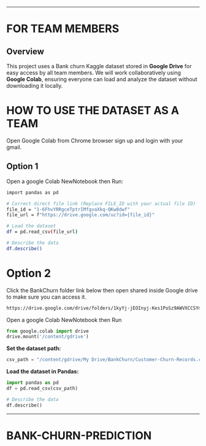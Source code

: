 ---
# FOR TEAM MEMBERS

## Overview
This project uses a  Bank churn Kaggle dataset stored in **Google Drive** for easy access by all team members. We will work collaboratively using **Google Colab**, ensuring everyone can load and analyze the dataset without downloading it locally.

# HOW TO USE THE DATASET AS A TEAM
 Open Google Colab from Chrome browser sign up and login with your gmail.

 ## Option 1
 Open a google Colab NewNotebook then Run:
 
 ```sh
 import pandas as pd

# Correct direct file link (Replace FILE_ID with your actual file ID)
file_id = "1-6FhvYRRgceTptrIMfgvaXkq-QKw8dwf"
file_url = f"https://drive.google.com/uc?id={file_id}"

# Load the dataset
df = pd.read_csv(file_url)

# Describe the data
df.describe()
```

# Option 2
Click the BankChurn folder link below then open shared inside Google drive to make sure you can access it.

```sh
https://drive.google.com/drive/folders/1kyYj-jEOInyj-Kes1PoSz9AWVXCCSYmQ?usp=sharing
```
 Open a google Colab NewNotebook then Run
 
```python
from google.colab import drive
drive.mount('/content/gdrive')
```

 **Set the dataset path:**
 
```python
csv_path = "/content/gdrive/My Drive/BankChurn/Customer-Churn-Records.csv"
```

 **Load the dataset in Pandas:**
 
```python
import pandas as pd
df = pd.read_csv(csv_path)

# Describe the data
df.describe()
```
 ---
 
# BANK-CHURN-PREDICTION






